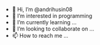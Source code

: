 - 👋 Hi, I’m @andrihusin08
- 👀 I’m interested in programming
- 🌱 I’m currently learning ...
- 💞️ I’m looking to collaborate on ...
- 📫 How to reach me ...

<!---
andrihusin08/andrihusin08 is a ✨ special ✨ repository because its `README.md` (this file) appears on your GitHub profile.
You can click the Preview link to take a look at your changes.
--->
